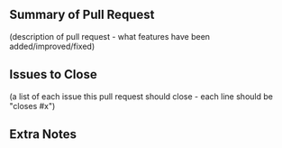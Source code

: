 ## Summary of Pull Request

(description of pull request - what features have been added/improved/fixed)

## Issues to Close

(a list of each issue this pull request should close - each line should be "closes #x")

## Extra Notes
